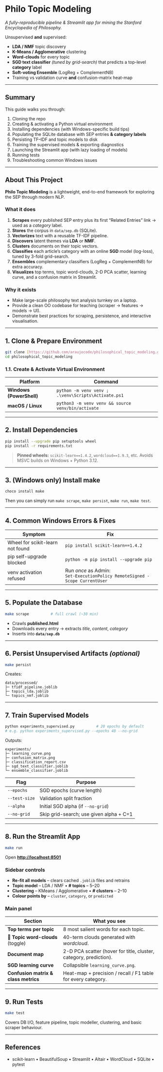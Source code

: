 # Philo Topic Modeling

*A fully-reproducible pipeline & Streamlit app for mining the Stanford Encyclopedia of Philosophy.*

Unsupervised **and** supervised:

* **LDA / NMF** topic discovery
* **K-Means / Agglomerative** clustering
* **Word-clouds** for every topic
* **SGD text classifier** *(tuned by grid-search)* that predicts a top-level **category** label
* **Soft-voting Ensemble** (LogReg + ComplementNB)
* Training vs validation curve **and** confusion-matrix heat-map

---

## Summary

This guide walks you through:

1. Cloning the repo
2. Creating & activating a Python virtual environment
3. Installing dependencies (with Windows-specific build tips)
4. Populating the SQLite database with SEP entries **& category labels**
5. Persisting TF–IDF and topic models to disk
6. Training the supervised models & exporting diagnostics
7. Launching the Streamlit app (with lazy loading of models)
8. Running tests
9. Troubleshooting common Windows issues

---

## About This Project

**Philo Topic Modeling** is a lightweight, end-to-end framework for exploring the SEP through modern NLP.

### What it does

1. **Scrapes** every published SEP entry plus its first “Related Entries” link → used as a *category* label.
2. **Stores** the corpus in `data/sep.db` (SQLite).
3. **Vectorizes** text with a reusable TF-IDF pipeline.
4. **Discovers** latent themes via **LDA** or **NMF**.
5. **Clusters** documents on their topic vectors.
6. **Classifies** each article’s category with an online **SGD** model (log-loss), tuned by 3-fold grid-search.
7. **Ensembles** complementary classifiers (LogReg + ComplementNB) for extra accuracy.
8. **Visualizes** top terms, topic word-clouds, 2-D PCA scatter, learning curve, and a confusion matrix in Streamlit.

### Why it exists

* Make large-scale philosophy text analysis turnkey on a laptop.
* Provide a clean OO codebase for teaching (scraper → features → models → UI).
* Demonstrate best practices for scraping, persistence, and interactive visualisation.

---

## 1. Clone & Prepare Environment

```bash
git clone [https://github.com/araujocode/philosophical_topic_modeling.git](https://github.com/araujocode/philosophical_topic_modeling.git)
cd philosophical_topic_modeling
```

### 1.1. Create & Activate Virtual Environment

| Platform                 | Command                                            |
| ------------------------ | -------------------------------------------------- |
| **Windows (PowerShell)** | `python -m venv venv ; .\venv\Scripts\Activate.ps1` |
| **macOS / Linux** | `python3 -m venv venv && source venv/bin/activate` |

---

## 2. Install Dependencies

```bash
pip install --upgrade pip setuptools wheel
pip install -r requirements.txt
```

> **Pinned wheels:** `scikit-learn==1.4.2`, `wordcloud==1.9.3`, etc.
> Avoids MSVC builds on Windows + Python 3.12.

---

## 3. (Windows only) Install **make**

```powershell
choco install make
```

Then you can simply run `make scrape`, `make persist`, `make run`, `make test`.

---

## 4. Common Windows Errors & Fixes

| Symptom                          | Fix                                                                 |
| -------------------------------- | ------------------------------------------------------------------- |
| Wheel for scikit-learn not found | `pip install scikit-learn==1.4.2`                                   |
| pip self-upgrade blocked         | `python -m pip install --upgrade pip`                               |
| venv activation refused          | Run *once* as Admin:<br>`Set-ExecutionPolicy RemoteSigned -Scope CurrentUser` |

---

## 5. Populate the Database

```bash
make scrape          # full crawl (~30 min)
```

* Crawls **published.html**
* Downloads every entry → extracts *title*, *content*, *category*
* Inserts into **`data/sep.db`**

---

## 6. Persist Unsupervised Artifacts *(optional)*

```bash
make persist
```

Creates:

```
data/processed/
├─ tfidf_pipeline.joblib
├─ topics_lda.joblib
└─ topics_nmf.joblib
```

---

## 7. Train Supervised Models

```bash
python experiments_supervised.py          # 20 epochs by default
# e.g. python experiments_supervised.py --epochs 40 --no-grid
```

Outputs:

```
experiments/
├─ learning_curve.png
├─ confusion_matrix.png
├─ classification_report.csv
├─ sgd_text_classifier.joblib
└─ ensemble_classifier.joblib
```

| Flag          | Purpose                                 |
| ------------- | --------------------------------------- |
| `--epochs`    | SGD epochs (curve length)               |
| `--test-size` | Validation split fraction               |
| `--alpha`     | Initial SGD alpha (if `--no-grid`)      |
| `--no-grid`   | Skip grid-search; use given alpha + C=1 |

---

## 8. Run the Streamlit App

```bash
make run
```

Open **[http://localhost:8501](http://localhost:8501)**

### Sidebar controls

* **Re-fit all models** – clears cached `.joblib` files and retrains
* **Topic model** – LDA / NMF • **# topics** – 5–20
* **Clustering** – KMeans / Agglomerative • **# clusters** – 2–10
* **Colour points by** – `cluster`, `category`, or `predicted`

### Main panel

| Section                              | What you see                                                      |
| ------------------------------------ | ----------------------------------------------------------------- |
| **Top terms per topic** | 8 most salient words for each topic.                              |
| **🎨 Topic word-clouds** (toggle)   | 40-term clouds generated with *wordcloud*.                        |
| **Document map** | 2-D PCA scatter (hover for title, cluster, category, prediction). |
| **SGD learning curve** | Collapsible `learning_curve.png`.                                 |
| **Confusion matrix & class metrics** | Heat-map + precision / recall / F1 table for every category.      |

---

## 9. Run Tests

```bash
make test
```

Covers DB I/O, feature pipeline, topic modeller, clustering, and basic scraper behaviour.

---

## References

* scikit-learn • BeautifulSoup • Streamlit • Altair • WordCloud • SQLite • pytest
